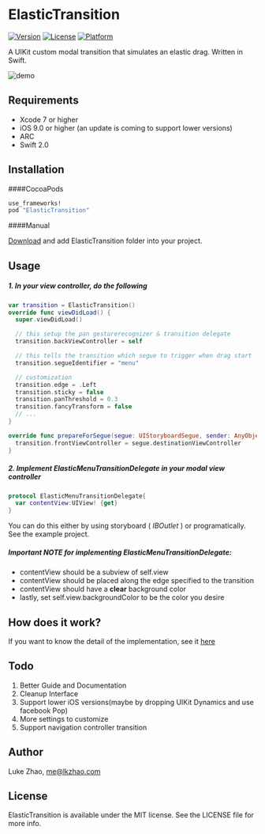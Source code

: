 # ElasticTransition

[![Version](https://img.shields.io/cocoapods/v/ElasticTransition.svg?style=flat)](http://cocoapods.org/pods/ElasticTransition)
[![License](https://img.shields.io/cocoapods/l/ElasticTransition.svg?style=flat)](http://cocoapods.org/pods/ElasticTransition)
[![Platform](https://img.shields.io/cocoapods/p/ElasticTransition.svg?style=flat)](http://cocoapods.org/pods/ElasticTransition)

A UIKit custom modal transition that simulates an elastic drag. Written in Swift.

![demo](https://github.com/lkzhao/ElasticTransition/blob/master/demo.gif?raw=true)

## Requirements

* Xcode 7 or higher
* iOS 9.0 or higher (an update is coming to support lower versions)
* ARC
* Swift 2.0

## Installation

####CocoaPods

```ruby
use_frameworks!
pod "ElasticTransition"
```

####Manual

[Download](https://github.com/lkzhao/ElasticTransition/archive/master.zip) and add ElasticTransition folder into your project.

## Usage

##### 1. In your view controller, do the following
```swift
var transition = ElasticTransition()
override func viewDidLoad() {
  super.viewDidLoad()

  // this setup the pan gesturerecognizer & transition delegate
  transition.backViewController = self

  // this tells the transition which segue to trigger when drag start
  transition.segueIdentifier = "menu"

  // customization
  transition.edge = .Left
  transition.sticky = false
  transition.panThreshold = 0.3
  transition.fancyTransform = false
  // ...
}

override func prepareForSegue(segue: UIStoryboardSegue, sender: AnyObject?) {
  transition.frontViewController = segue.destinationViewController
}
```

##### 2. Implement ElasticMenuTransitionDelegate in your modal view controller

```swift
protocol ElasticMenuTransitionDelegate{
  var contentView:UIView! {get}
}
```

You can do this either by using storyboard ( *IBOutlet* ) or programatically. See the example project.

##### Important **NOTE** for implementing ElasticMenuTransitionDelegate:
* contentView should be a subview of self.view
* contentView should be placed along the edge specified to the transition
* contentView should have a **clear** background color
* lastly, set self.view.backgroundColor to be the color you desire

## How does it work?
If you want to know the detail of the implementation, see it [here](https://github.com/lkzhao/ElasticTransition/blob/master/howdoesitwork.md)

## Todo
1. Better Guide and Documentation
2. Cleanup Interface
3. Support lower iOS versions(maybe by dropping UIKit Dynamics and use facebook Pop)
4. More settings to customize
5. Support navigation controller transition

## Author

Luke Zhao, me@lkzhao.com

## License

ElasticTransition is available under the MIT license. See the LICENSE file for more info.

